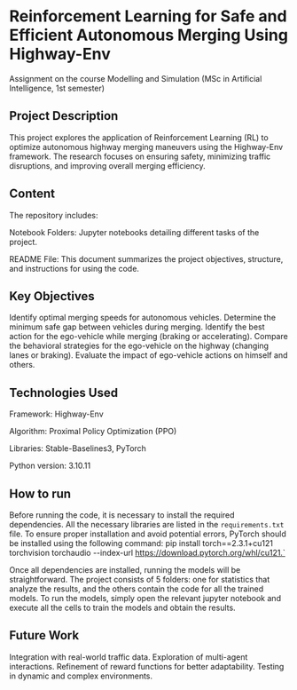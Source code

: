 # Reinforcement Learning for Safe and Efficient Autonomous Merging Using Highway-Env
Assignment on the course Modelling and Simulation (MSc in Artificial Intelligence, 1st semester)

## Project Description

This project explores the application of Reinforcement Learning (RL) to optimize autonomous highway merging maneuvers using the Highway-Env framework. The research focuses on ensuring safety, minimizing traffic disruptions, and improving overall merging efficiency.

## Content

The repository includes:

Notebook Folders: Jupyter notebooks detailing different tasks of the project.

README File: This document summarizes the project objectives, structure, and instructions for using the code.

## Key Objectives

Identify optimal merging speeds for autonomous vehicles.
Determine the minimum safe gap between vehicles during merging.
Identify the best action for the ego-vehicle while merging (braking or accelerating).
Compare the behavioral strategies for the ego-vehicle on the highway (changing lanes or braking).
Evaluate the impact of ego-vehicle actions on himself and others.

## Technologies Used

Framework: Highway-Env

Algorithm: Proximal Policy Optimization (PPO)

Libraries: Stable-Baselines3, PyTorch

Python version: 3.10.11

## How to run

Before running the code, it is necessary to install the required dependencies. All the necessary libraries are listed in the `requirements.txt` file. To ensure proper installation and avoid potential errors, PyTorch should be installed using the following command:
pip install torch==2.3.1+cu121 torchvision torchaudio --index-url https://download.pytorch.org/whl/cu121.`

Once all dependencies are installed, running the models will be straightforward. The project consists of 5 folders: one for statistics that analyze the results, and the others contain the code for all the trained models. To run the models, simply open the relevant jupyter notebook and execute all the cells to train the models and obtain the results.



## Future Work

Integration with real-world traffic data.
Exploration of multi-agent interactions.
Refinement of reward functions for better adaptability.
Testing in dynamic and complex environments.


